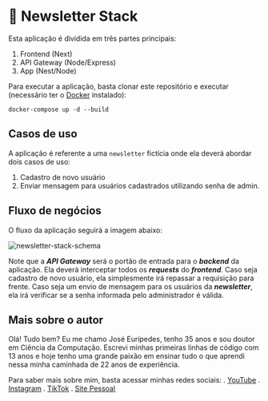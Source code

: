 # 📰 Newsletter Stack

Esta aplicação é dividida em três partes principais:
  1. Frontend (Next)
  2. API Gateway (Node/Express)
  3. App (Nest/Node)

Para executar a aplicação, basta clonar este repositório e executar (necessário ter o [Docker](https://www.youtube.com/watch?v=EhuHJEppU40) instalado):
```
docker-compose up -d --build
```

## Casos de uso

A aplicação é referente a uma `newsletter` fictícia onde ela deverá abordar dois casos de uso:
  1. Cadastro de novo usuário
  2. Enviar mensagem para usuários cadastrados utilizando senha de admin.

## Fluxo de negócios

O fluxo da aplicação seguirá a imagem abaixo:

![newsletter-stack-schema](https://github.com/doutorwaka/newsletter-stack/assets/107580593/75a1d8a6-4e0c-4598-9c83-b0d68c45d5f4)

Note que a ***API Gateway*** será o portão de entrada para o ***backend*** da aplicação. Ela deverá interceptar todos os ***requests*** do ***frontend***. Caso seja cadastro de novo usuário, ela simplesmente irá repassar a requisição para frente. Caso seja um envio de mensagem para os usuários da ***newsletter***, ela irá verificar se a senha informada pelo administrador é válida.

## Mais sobre o autor

Olá! Tudo bem? Eu me chamo José Eurípedes, tenho 35 anos e sou doutor em Ciência da Computação. Escrevi minhas primeiras linhas de código com 13 anos e hoje tenho uma grande paixão em ensinar tudo o que aprendi nessa minha caminhada de 22 anos de experiência.

Para saber mais sobre mim, basta acessar minhas redes sociais:
  . [YouTube](https://www.youtube.com/@doutorwaka)
  . [Instagram](https://instagram.com/doutorwaka)
  . [TikTok](https://www.tiktok.com/@doutorwaka)
  . [Site Pessoal](https://www.doutorwaka.com/)
